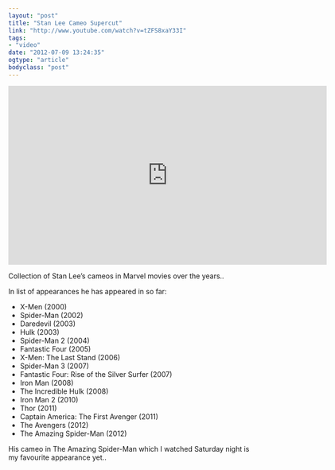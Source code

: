 ```yaml
---
layout: "post"
title: "Stan Lee Cameo Supercut"
link: "http://www.youtube.com/watch?v=tZFS8xaY33I"
tags: 
- "video"
date: "2012-07-09 13:24:35"
ogtype: "article"
bodyclass: "post"
---
```


<iframe allowfullscreen="" frameborder="0" height="360" src="http://www.youtube.com/embed/tZFS8xaY33I" width="640"></iframe>

Collection of Stan Lee’s cameos in Marvel movies over the years..

In list of appearances he has appeared in so far:

- X-Men (2000)
- Spider-Man (2002)
- Daredevil (2003)
- Hulk (2003)
- Spider-Man 2 (2004)
- Fantastic Four (2005)
- X-Men: The Last Stand (2006)
- Spider-Man 3 (2007)
- Fantastic Four: Rise of the Silver Surfer (2007)
- Iron Man (2008)
- The Incredible Hulk (2008)
- Iron Man 2 (2010)
- Thor (2011)
- Captain America: The First Avenger (2011)
- The Avengers (2012)
- The Amazing Spider-Man (2012)

His cameo in The Amazing Spider-Man which I watched Saturday night is my favourite appearance yet..